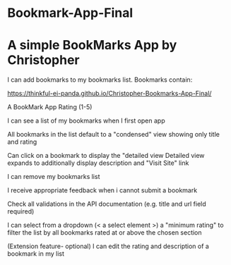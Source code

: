 # Bookmark-App-Final
# A simple BookMarks App by Christopher
I can add bookmarks to my bookmarks list.
Bookmarks contain:

<https://thinkful-ei-panda.github.io/Christopher-Bookmarks-App-Final/>

A BookMark App
 Rating (1-5)

I can see a list of my bookmarks when I first open app

All bookmarks in the list default to a "condensed" view showing only title and rating

Can click on a bookmark to display the "detailed view
 Detailed view expands to additionally display description and "Visit Site" link

I can remove my bookmarks list

I receive appropriate feedback when i cannot submit a bookmark

Check all validations in the API documentation (e.g. title and url field required)

I can select from a dropdown (< a select element >) a "minimum rating" to filter the list by all bookmarks rated at or above the chosen section

(Extension feature- optional) I can edit the rating and description of a bookmark in my list
